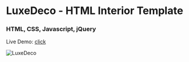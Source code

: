 <h1>LuxeDeco - HTML Interior Template</h1>
<h3>HTML, CSS, Javascript, jQuery</h3>

Live Demo: [click](https://skupta12.github.io/LuxeDeco)

![LuxeDeco](https://github.com/skupta12/LuxeDeco/assets/89469062/0c78de20-6282-419d-b86f-3e93203a6a52)
